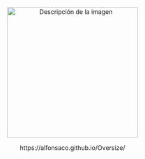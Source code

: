 <div align="center">
  <img src="https://github.com/alfonsaco/Oversize/blob/main/Imágenes/Oversize%20Logo.png" alt="Descripción de la imagen" width="300px">
  <p>https://alfonsaco.github.io/Oversize/</p>
</div>

